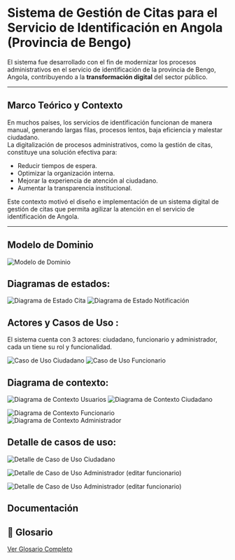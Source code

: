 #  Sistema de Gestión de Citas para el Servicio de Identificación en Angola (Provincia de Bengo)  
El sistema fue desarrollado con el fin de modernizar los procesos administrativos en el servicio de identificación de la provincia de Bengo, Angola, contribuyendo a la **transformación digital** del sector público.  

---

##  Marco Teórico y Contexto

En muchos países, los servicios de identificación funcionan de manera manual, generando largas filas, procesos lentos, baja eficiencia y malestar ciudadano.  
La digitalización de procesos administrativos, como la gestión de citas, constituye una solución efectiva para:  

- Reducir tiempos de espera.  
- Optimizar la organización interna.  
- Mejorar la experiencia de atención al ciudadano.  
- Aumentar la transparencia institucional.  

Este contexto motivó el diseño e implementación de un sistema digital de gestión de citas que permita agilizar la atención en el servicio de identificación de Angola.  

---
## Modelo de Dominio
![Modelo de Dominio](Documentacion/imagens/Modelodedominio.svg)





## Diagramas de estados:
![Diagrama de Estado Cita](Documentacion/imagens/Diagramadeestadocita.svg)
![Diagrama de Estado Notificación](Documentacion/imagens/DiagramadeEstadonotificacion.svg)


## Actores y Casos de Uso :
El sistema cuenta con 3 actores: ciudadano, funcionario y administrador, cada un tiene su rol y funcionalidad.

![Caso de Uso Ciudadano](Documentacion/imagens/CasodeUsoCiudadano.svg)
![Caso de Uso Funcionario](Documentacion/imagens/CasodeUsofuncionario.svg)


## Diagrama de contexto:
![Diagrama de Contexto Usuarios](Documentacion/imagens/DiagramadeContexto%20%28Usuarios%29.svg)
![Diagrama de Contexto Ciudadano](Documentacion/imagens/DiagramadeContexto%28Ciudadano%29.svg)

![Diagrama de Contexto Funcionario](Documentacion/imagens/DiagramadeContexto%20%28Funcionario%29.svg)
![Diagrama de Contexto Administrador](Documentacion/imagens/DiagramadeContexto%28Administrador%29.svg)

## Detalle de casos de uso:
![Detalle de Caso de Uso Ciudadano](Documentacion/imagens/DetalledeCasodeUsoCiudadano.svg)

![Detalle de Caso de Uso Administrador (editar funcionario)](Documentacion/imagens/DetalledeCasodeUsoAdministrador%28editar%20funcionario%29.svg)

![Detalle de Caso de Uso Administrador (editar funcionario)](Documentacion/imagens/DetalledeCasodeUsoAdministrador%28editar%20funcionario%29.svg)

## Documentación 
## 📖 Glosario

 [Ver Glosario Completo](Presentacci-n-Trabajo-de-Fin-de-Grado/Documentacion/Glosario.md)

